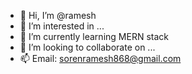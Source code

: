 - 👋 Hi, I’m @ramesh
- 👀 I’m interested in ...
- 🌱 I’m currently learning MERN stack
- 💞️ I’m looking to collaborate on ...
- 📫 Email: sorenramesh868@gmail.com

<!---
rameshgitter/rameshgitter is a ✨ special ✨ repository because its `README.md` (this file) appears on your GitHub profile.
You can click the Preview link to take a look at your changes.
--->
